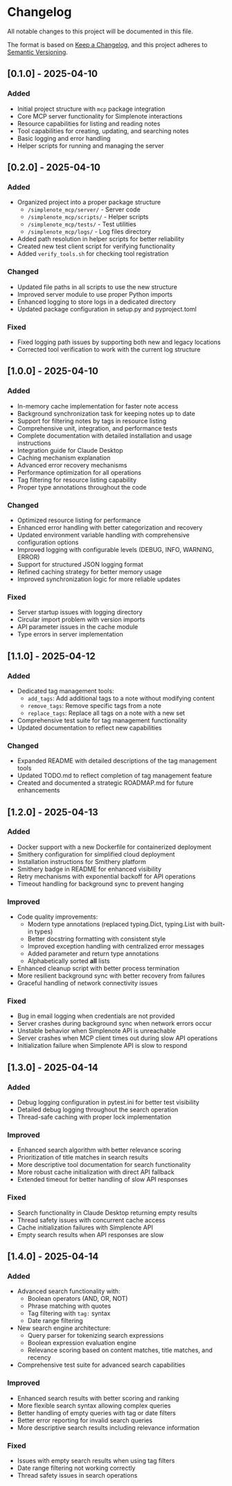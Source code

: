 # Changelog

All notable changes to this project will be documented in this file.

The format is based on [Keep a Changelog](https://keepachangelog.com/en/1.0.0/),
and this project adheres to [Semantic Versioning](https://semver.org/spec/v2.0.0.html).

## [0.1.0] - 2025-04-10

### Added
- Initial project structure with `mcp` package integration
- Core MCP server functionality for Simplenote interactions
- Resource capabilities for listing and reading notes
- Tool capabilities for creating, updating, and searching notes
- Basic logging and error handling
- Helper scripts for running and managing the server

## [0.2.0] - 2025-04-10

### Added
- Organized project into a proper package structure
  - `/simplenote_mcp/server/` - Server code
  - `/simplenote_mcp/scripts/` - Helper scripts
  - `/simplenote_mcp/tests/` - Test utilities
  - `/simplenote_mcp/logs/` - Log files directory
- Added path resolution in helper scripts for better reliability
- Created new test client script for verifying functionality
- Added `verify_tools.sh` for checking tool registration

### Changed
- Updated file paths in all scripts to use the new structure
- Improved server module to use proper Python imports
- Enhanced logging to store logs in a dedicated directory
- Updated package configuration in setup.py and pyproject.toml

### Fixed
- Fixed logging path issues by supporting both new and legacy locations
- Corrected tool verification to work with the current log structure

## [1.0.0] - 2025-04-10

### Added
- In-memory cache implementation for faster note access 
- Background synchronization task for keeping notes up to date
- Support for filtering notes by tags in resource listing
- Comprehensive unit, integration, and performance tests
- Complete documentation with detailed installation and usage instructions
- Integration guide for Claude Desktop
- Caching mechanism explanation
- Advanced error recovery mechanisms
- Performance optimization for all operations
- Tag filtering for resource listing capability
- Proper type annotations throughout the code

### Changed
- Optimized resource listing for performance
- Enhanced error handling with better categorization and recovery
- Updated environment variable handling with comprehensive configuration options
- Improved logging with configurable levels (DEBUG, INFO, WARNING, ERROR)
- Support for structured JSON logging format
- Refined caching strategy for better memory usage
- Improved synchronization logic for more reliable updates

### Fixed
- Server startup issues with logging directory
- Circular import problem with version imports
- API parameter issues in the cache module
- Type errors in server implementation

## [1.1.0] - 2025-04-12

### Added
- Dedicated tag management tools:
  - `add_tags`: Add additional tags to a note without modifying content
  - `remove_tags`: Remove specific tags from a note
  - `replace_tags`: Replace all tags on a note with a new set
- Comprehensive test suite for tag management functionality
- Updated documentation to reflect new capabilities

### Changed
- Expanded README with detailed descriptions of the tag management tools
- Updated TODO.md to reflect completion of tag management feature
- Created and documented a strategic ROADMAP.md for future enhancements

## [1.2.0] - 2025-04-13

### Added
- Docker support with a new Dockerfile for containerized deployment
- Smithery configuration for simplified cloud deployment
- Installation instructions for Smithery platform
- Smithery badge in README for enhanced visibility
- Retry mechanisms with exponential backoff for API operations
- Timeout handling for background sync to prevent hanging

### Improved
- Code quality improvements:
  - Modern type annotations (replaced typing.Dict, typing.List with built-in types)
  - Better docstring formatting with consistent style
  - Improved exception handling with centralized error messages
  - Added parameter and return type annotations
  - Alphabetically sorted __all__ lists
- Enhanced cleanup script with better process termination
- More resilient background sync with better recovery from failures
- Graceful handling of network connectivity issues

### Fixed
- Bug in email logging when credentials are not provided
- Server crashes during background sync when network errors occur
- Unstable behavior when Simplenote API is unreachable
- Server crashes when MCP client times out during slow API operations
- Initialization failure when Simplenote API is slow to respond

## [1.3.0] - 2025-04-14

### Added
- Debug logging configuration in pytest.ini for better test visibility
- Detailed debug logging throughout the search operation
- Thread-safe caching with proper lock implementation

### Improved
- Enhanced search algorithm with better relevance scoring
- Prioritization of title matches in search results
- More descriptive tool documentation for search functionality
- More robust cache initialization with direct API fallback
- Extended timeout for better handling of slow API responses

### Fixed
- Search functionality in Claude Desktop returning empty results
- Thread safety issues with concurrent cache access
- Cache initialization failures with Simplenote API
- Empty search results when API responses are slow

## [1.4.0] - 2025-04-14

### Added
- Advanced search functionality with:
  - Boolean operators (AND, OR, NOT)
  - Phrase matching with quotes
  - Tag filtering with `tag:` syntax
  - Date range filtering
- New search engine architecture:
  - Query parser for tokenizing search expressions
  - Boolean expression evaluation engine
  - Relevance scoring based on content matches, title matches, and recency
- Comprehensive test suite for advanced search capabilities

### Improved
- Enhanced search results with better scoring and ranking
- More flexible search syntax allowing complex queries
- Better handling of empty queries with tag or date filters
- Better error reporting for invalid search queries
- More descriptive search results including relevance information

### Fixed
- Issues with empty search results when using tag filters
- Date range filtering not working correctly
- Thread safety issues in search operations
